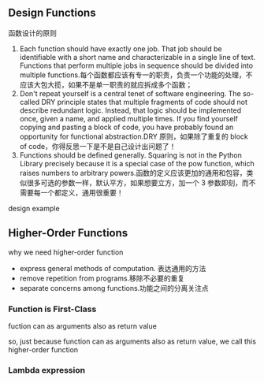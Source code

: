 

## Design Functions

函数设计的原则
1. Each function should have exactly one job. That job should be identifiable with a short name and characterizable in a single line of text. Functions that perform multiple jobs in sequence should be divided into multiple functions.每个函数都应该有专一的职责，负责一个功能的处理，不应该大包大揽，如果不是单一职责的就应拆成多个函数；
2. Don't repeat yourself is a central tenet of software engineering. The so-called DRY principle states that multiple fragments of code should not describe redundant logic. Instead, that logic should be implemented once, given a name, and applied multiple times. If you find yourself copying and pasting a block of code, you have probably found an opportunity for functional abstraction.DRY 原则，如果除了重复的 block of code，你得反思一下是不是自己设计出问题了！
3. Functions should be defined generally. Squaring is not in the Python Library precisely because it is a special case of the pow function, which raises numbers to arbitrary powers.函数的定义应该更加的通用和包容，类似很多可选的参数一样，默认平方，如果想要立方，加一个 3 参数即刻，而不需要每一个都定义，通用很重要！

design example



## Higher-Order Functions

why we need higher-order function
- express general methods of computation. 表达通用的方法
- remove repetition from programs.移除不必要的重复
- separate concerns among functions.功能之间的分离关注点


### Function is First-Class 

fuction can as arguments also as return value

so, just because function can as arguments also as return value, we call this higher-order function


### Lambda expression



